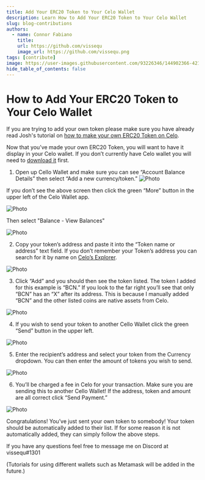 ```yaml
---
title: Add Your ERC20 Token to Your Celo Wallet
description: Learn How to Add Your ERC20 Token to Your Celo Wallet
slug: blog-contributions
authors:
  - name: Connor Fabiano
    title: 
    url: https://github.com/vissequ
    image_url: https://github.com/vissequ.png
tags: [contribute]
image: https://user-images.githubusercontent.com/93226346/144902366-42169908-95e8-4d0a-a6d8-b6ad021394cf.png
hide_table_of_contents: false
---
```


# How to Add Your ERC20 Token to Your Celo Wallet

If you are trying to add your own token please make sure you have already read Josh's tutorial on [how to make your own ERC20 Token on Celo](https://docs.celo.org/developer-resources/walkthroughs/no-code-erc20).

Now that you’ve made your own ERC20 Token, you will want to have it display in your Celo wallet. If you don’t currently have Celo wallet you will need to [download it](https://celowallet.app/setup) first.

1) Open up Cello Wallet and make sure you can see “Account Balance Details” then select “Add a new currency/token.”
![Photo](https://user-images.githubusercontent.com/93226346/144902366-42169908-95e8-4d0a-a6d8-b6ad021394cf.png)

  If you don’t see the above screen then click the green “More” button in the upper left of the Celo Wallet app.
  
  ![Photo](https://user-images.githubusercontent.com/93226346/144900620-2ed8b9a1-513e-4a8b-a95a-9542c97c2908.png)


Then select "Balance - View Balances"

![Photo](https://user-images.githubusercontent.com/93226346/144900692-5a213c05-a99e-408b-97c9-7aeed41d870c.png)

2) Copy your token’s address and paste it into the “Token name or address” text field. If you don’t remember your Token’s address you can search for it by name on [Celo’s Explorer](https://explorer.celo.org/).

![Photo](https://user-images.githubusercontent.com/93226346/144900871-cc2ffa50-d7f2-46c3-94dd-15126d71f57b.png)

3) Click “Add” and you should then see the token listed. The token I added for this example is “BCN.” If you look to the far right you’ll see that only “BCN” has an “X” after its address. This is because I manually added “BCN” and the other listed coins are native assets from Celo.

![Photo](https://user-images.githubusercontent.com/93226346/144901070-cc1e1317-d2ab-4279-8c83-dd62072b9987.png)

4) If you wish to send your token to another Cello Wallet click the green “Send” button in the upper left.

![Photo](https://user-images.githubusercontent.com/93226346/144901103-72335db9-7806-40e4-bdad-11a8c8ad51b6.png)

5) Enter the recipient’s address and select your token from the Currency dropdown. You can then enter the amount of tokens you wish to send.

![Photo](https://user-images.githubusercontent.com/93226346/144901137-2b679ac6-24ea-4947-80fd-4fab1d3b76cd.png)

6) You’ll be charged a fee in Celo for your transaction. Make sure you are sending this to another Cello Wallet! If the address, token and amount are all correct click “Send Payment.”

![Photo](https://user-images.githubusercontent.com/93226346/144901189-2f9adb93-9cce-48ff-8e4d-1476b75f1fec.png)

Congratulations! You’ve just sent your own token to somebody! Your token should be automatically added to their list. If for some reason it is not automatically added, they can simply follow the above steps.

If you have any questions feel free to message me on Discord at vissequ#1301

(Tutorials for using different wallets such as Metamask will be added in the future.)
